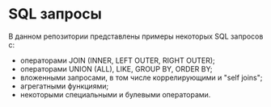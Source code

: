 # SQL запросы
В данном репозитории представлены примеры некоторых SQL запросов с:
- операторами JOIN (INNER, LEFT OUTER, RIGHT OUTER);
- операторами UNION (ALL), LIKE, GROUP BY, ORDER BY;
- вложенными запросами, в том числе коррелирующими и "self joins";
- агрегатными функциями;
- некоторыми специальными и булевыми операторами.
